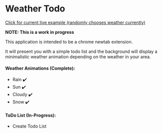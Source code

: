 # Weather Todo

[Click for current live example (randomly chooses weather currently)](https://sleachga.github.io/WeatherTodo/)

**NOTE: This is a work in progress**

This application is intended to be a chrome newtab extension.  

It will present you with a simple todo list and the background will display a minimalistic weather animation depending on the weather in your area.  

#### Weather Animations (Complete):

* Rain :heavy_check_mark: 
* Sun :heavy_check_mark:
* Cloudy :heavy_check_mark:
* Snow :heavy_check_mark:

#### ToDo List (In-Progress):

* Create Todo List
